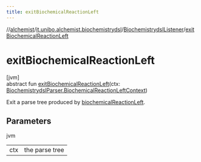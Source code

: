 ```yaml
---
title: exitBiochemicalReactionLeft
---
```

//[alchemist](../../../index.html)/[it.unibo.alchemist.biochemistrydsl](../index.html)/[BiochemistrydslListener](index.html)/[exitBiochemicalReactionLeft](exit-biochemical-reaction-left.html)



# exitBiochemicalReactionLeft



[jvm]\
abstract fun [exitBiochemicalReactionLeft](exit-biochemical-reaction-left.html)(ctx: [BiochemistrydslParser.BiochemicalReactionLeftContext](../-biochemistrydsl-parser/-biochemical-reaction-left-context/index.html))



Exit a parse tree produced by [biochemicalReactionLeft](../-biochemistrydsl-parser/biochemical-reaction-left.html).



## Parameters


jvm

| | |
|---|---|
| ctx | the parse tree |




